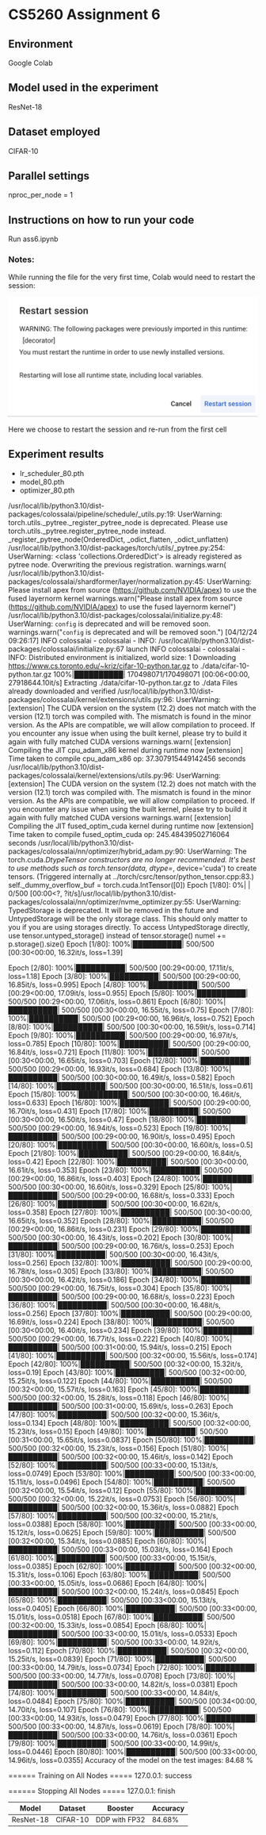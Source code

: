 # CS5260 Assignment 6

## Environment

Google Colab

## Model used in the experiment

ResNet-18

## Dataset employed

CIFAR-10

## Parallel settings

nproc_per_node = 1

## Instructions on how to run your code

Run ass6.ipynb

### Notes:

While running the file for the very first time, Colab would need to restart the session:

![1712919329966](image/README/1712919329966.png)

Here we choose to restart the session and re-run from the first cell

## Experiment results

* lr_scheduler_80.pth
* model_80.pth
* optimizer_80.pth


/usr/local/lib/python3.10/dist-packages/colossalai/pipeline/schedule/_utils.py:19: UserWarning: torch.utils._pytree._register_pytree_node is deprecated. Please use torch.utils._pytree.register_pytree_node instead.
  _register_pytree_node(OrderedDict, _odict_flatten, _odict_unflatten)
/usr/local/lib/python3.10/dist-packages/torch/utils/_pytree.py:254: UserWarning: <class 'collections.OrderedDict'> is already registered as pytree node. Overwriting the previous registration.
  warnings.warn(
/usr/local/lib/python3.10/dist-packages/colossalai/shardformer/layer/normalization.py:45: UserWarning: Please install apex from source (https://github.com/NVIDIA/apex) to use the fused layernorm kernel
  warnings.warn("Please install apex from source (https://github.com/NVIDIA/apex) to use the fused layernorm kernel")
/usr/local/lib/python3.10/dist-packages/colossalai/initialize.py:48: UserWarning: `config` is deprecated and will be removed soon.
  warnings.warn("`config` is deprecated and will be removed soon.")
[04/12/24 09:26:17] INFO     colossalai - colossalai - INFO:
    /usr/local/lib/python3.10/dist-packages/colossalai/initialize.py:67
    launch
    INFO     colossalai - colossalai - INFO: Distributed environment is initialized,
                             world size: 1
Downloading https://www.cs.toronto.edu/~kriz/cifar-10-python.tar.gz to ./data/cifar-10-python.tar.gz
100%|██████████| 170498071/170498071 [00:06<00:00, 27918644.10it/s]
Extracting ./data/cifar-10-python.tar.gz to ./data
Files already downloaded and verified
/usr/local/lib/python3.10/dist-packages/colossalai/kernel/extensions/utils.py:96: UserWarning: [extension] The CUDA version on the system (12.2) does not match with the version (12.1) torch was compiled with. The mismatch is found in the minor version. As the APIs are compatible, we will allow compilation to proceed. If you encounter any issue when using the built kernel, please try to build it again with fully matched CUDA versions
  warnings.warn(
[extension] Compiling the JIT cpu_adam_x86 kernel during runtime now
[extension] Time taken to compile cpu_adam_x86 op: 37.307915449142456 seconds
/usr/local/lib/python3.10/dist-packages/colossalai/kernel/extensions/utils.py:96: UserWarning: [extension] The CUDA version on the system (12.2) does not match with the version (12.1) torch was compiled with. The mismatch is found in the minor version. As the APIs are compatible, we will allow compilation to proceed. If you encounter any issue when using the built kernel, please try to build it again with fully matched CUDA versions
  warnings.warn(
[extension] Compiling the JIT fused_optim_cuda kernel during runtime now
[extension] Time taken to compile fused_optim_cuda op: 245.48439502716064 seconds
/usr/local/lib/python3.10/dist-packages/colossalai/nn/optimizer/hybrid_adam.py:90: UserWarning: The torch.cuda.*DtypeTensor constructors are no longer recommended. It's best to use methods such as torch.tensor(data, dtype=*, device='cuda') to create tensors. (Triggered internally at ../torch/csrc/tensor/python_tensor.cpp:83.)
  self._dummy_overflow_buf = torch.cuda.IntTensor([0])
Epoch [1/80]:   0%|          | 0/500 [00:00<?, ?it/s]/usr/local/lib/python3.10/dist-packages/colossalai/nn/optimizer/nvme_optimizer.py:55: UserWarning: TypedStorage is deprecated. It will be removed in the future and UntypedStorage will be the only storage class. This should only matter to you if you are using storages directly.  To access UntypedStorage directly, use tensor.untyped_storage() instead of tensor.storage()
  numel += p.storage().size()
Epoch [1/80]: 100%|██████████| 500/500 [00:30<00:00, 16.32it/s, loss=1.39]

Epoch [2/80]: 100%|██████████| 500/500 [00:29<00:00, 17.11it/s, loss=1.18]
Epoch [3/80]: 100%|██████████| 500/500 [00:29<00:00, 16.85it/s, loss=0.995]
Epoch [4/80]: 100%|██████████| 500/500 [00:29<00:00, 17.09it/s, loss=0.955]
Epoch [5/80]: 100%|██████████| 500/500 [00:29<00:00, 17.06it/s, loss=0.861]
Epoch [6/80]: 100%|██████████| 500/500 [00:30<00:00, 16.55it/s, loss=0.75]
Epoch [7/80]: 100%|██████████| 500/500 [00:29<00:00, 16.96it/s, loss=0.752]
Epoch [8/80]: 100%|██████████| 500/500 [00:30<00:00, 16.59it/s, loss=0.714]
Epoch [9/80]: 100%|██████████| 500/500 [00:29<00:00, 16.97it/s, loss=0.785]
Epoch [10/80]: 100%|██████████| 500/500 [00:29<00:00, 16.84it/s, loss=0.721]
Epoch [11/80]: 100%|██████████| 500/500 [00:30<00:00, 16.65it/s, loss=0.703]
Epoch [12/80]: 100%|██████████| 500/500 [00:29<00:00, 16.93it/s, loss=0.684]
Epoch [13/80]: 100%|██████████| 500/500 [00:30<00:00, 16.49it/s, loss=0.582]
Epoch [14/80]: 100%|██████████| 500/500 [00:30<00:00, 16.51it/s, loss=0.61]
Epoch [15/80]: 100%|██████████| 500/500 [00:30<00:00, 16.46it/s, loss=0.633]
Epoch [16/80]: 100%|██████████| 500/500 [00:29<00:00, 16.70it/s, loss=0.431]
Epoch [17/80]: 100%|██████████| 500/500 [00:30<00:00, 16.50it/s, loss=0.47]
Epoch [18/80]: 100%|██████████| 500/500 [00:29<00:00, 16.94it/s, loss=0.523]
Epoch [19/80]: 100%|██████████| 500/500 [00:29<00:00, 16.90it/s, loss=0.495]
Epoch [20/80]: 100%|██████████| 500/500 [00:30<00:00, 16.60it/s, loss=0.5]
Epoch [21/80]: 100%|██████████| 500/500 [00:29<00:00, 16.84it/s, loss=0.42]
Epoch [22/80]: 100%|██████████| 500/500 [00:30<00:00, 16.61it/s, loss=0.353]
Epoch [23/80]: 100%|██████████| 500/500 [00:29<00:00, 16.86it/s, loss=0.403]
Epoch [24/80]: 100%|██████████| 500/500 [00:30<00:00, 16.60it/s, loss=0.329]
Epoch [25/80]: 100%|██████████| 500/500 [00:29<00:00, 16.68it/s, loss=0.333]
Epoch [26/80]: 100%|██████████| 500/500 [00:30<00:00, 16.62it/s, loss=0.358]
Epoch [27/80]: 100%|██████████| 500/500 [00:30<00:00, 16.65it/s, loss=0.352]
Epoch [28/80]: 100%|██████████| 500/500 [00:29<00:00, 16.86it/s, loss=0.231]
Epoch [29/80]: 100%|██████████| 500/500 [00:30<00:00, 16.43it/s, loss=0.202]
Epoch [30/80]: 100%|██████████| 500/500 [00:29<00:00, 16.76it/s, loss=0.253]
Epoch [31/80]: 100%|██████████| 500/500 [00:30<00:00, 16.43it/s, loss=0.256]
Epoch [32/80]: 100%|██████████| 500/500 [00:29<00:00, 16.78it/s, loss=0.305]
Epoch [33/80]: 100%|██████████| 500/500 [00:30<00:00, 16.42it/s, loss=0.186]
Epoch [34/80]: 100%|██████████| 500/500 [00:29<00:00, 16.75it/s, loss=0.304]
Epoch [35/80]: 100%|██████████| 500/500 [00:29<00:00, 16.68it/s, loss=0.223]
Epoch [36/80]: 100%|██████████| 500/500 [00:30<00:00, 16.48it/s, loss=0.256]
Epoch [37/80]: 100%|██████████| 500/500 [00:29<00:00, 16.69it/s, loss=0.224]
Epoch [38/80]: 100%|██████████| 500/500 [00:30<00:00, 16.40it/s, loss=0.234]
Epoch [39/80]: 100%|██████████| 500/500 [00:29<00:00, 16.77it/s, loss=0.222]
Epoch [40/80]: 100%|██████████| 500/500 [00:31<00:00, 15.94it/s, loss=0.215]
Epoch [41/80]: 100%|██████████| 500/500 [00:32<00:00, 15.56it/s, loss=0.174]
Epoch [42/80]: 100%|██████████| 500/500 [00:32<00:00, 15.32it/s, loss=0.19]
Epoch [43/80]: 100%|██████████| 500/500 [00:32<00:00, 15.25it/s, loss=0.122]
Epoch [44/80]: 100%|██████████| 500/500 [00:32<00:00, 15.57it/s, loss=0.163]
Epoch [45/80]: 100%|██████████| 500/500 [00:32<00:00, 15.28it/s, loss=0.118]
Epoch [46/80]: 100%|██████████| 500/500 [00:31<00:00, 15.69it/s, loss=0.263]
Epoch [47/80]: 100%|██████████| 500/500 [00:32<00:00, 15.36it/s, loss=0.134]
Epoch [48/80]: 100%|██████████| 500/500 [00:32<00:00, 15.23it/s, loss=0.15]
Epoch [49/80]: 100%|██████████| 500/500 [00:31<00:00, 15.65it/s, loss=0.0837]
Epoch [50/80]: 100%|██████████| 500/500 [00:32<00:00, 15.23it/s, loss=0.156]
Epoch [51/80]: 100%|██████████| 500/500 [00:32<00:00, 15.46it/s, loss=0.142]
Epoch [52/80]: 100%|██████████| 500/500 [00:33<00:00, 15.13it/s, loss=0.0749]
Epoch [53/80]: 100%|██████████| 500/500 [00:33<00:00, 15.11it/s, loss=0.0496]
Epoch [54/80]: 100%|██████████| 500/500 [00:32<00:00, 15.54it/s, loss=0.12]
Epoch [55/80]: 100%|██████████| 500/500 [00:32<00:00, 15.22it/s, loss=0.0753]
Epoch [56/80]: 100%|██████████| 500/500 [00:32<00:00, 15.36it/s, loss=0.0882]
Epoch [57/80]: 100%|██████████| 500/500 [00:32<00:00, 15.21it/s, loss=0.0388]
Epoch [58/80]: 100%|██████████| 500/500 [00:33<00:00, 15.12it/s, loss=0.0625]
Epoch [59/80]: 100%|██████████| 500/500 [00:32<00:00, 15.34it/s, loss=0.0885]
Epoch [60/80]: 100%|██████████| 500/500 [00:33<00:00, 15.03it/s, loss=0.164]
Epoch [61/80]: 100%|██████████| 500/500 [00:33<00:00, 15.15it/s, loss=0.0385]
Epoch [62/80]: 100%|██████████| 500/500 [00:32<00:00, 15.31it/s, loss=0.106]
Epoch [63/80]: 100%|██████████| 500/500 [00:33<00:00, 15.05it/s, loss=0.0686]
Epoch [64/80]: 100%|██████████| 500/500 [00:32<00:00, 15.24it/s, loss=0.0845]
Epoch [65/80]: 100%|██████████| 500/500 [00:33<00:00, 15.13it/s, loss=0.0405]
Epoch [66/80]: 100%|██████████| 500/500 [00:33<00:00, 15.01it/s, loss=0.0518]
Epoch [67/80]: 100%|██████████| 500/500 [00:32<00:00, 15.33it/s, loss=0.0854]
Epoch [68/80]: 100%|██████████| 500/500 [00:33<00:00, 15.01it/s, loss=0.0533]
Epoch [69/80]: 100%|██████████| 500/500 [00:33<00:00, 14.92it/s, loss=0.112]
Epoch [70/80]: 100%|██████████| 500/500 [00:32<00:00, 15.25it/s, loss=0.0839]
Epoch [71/80]: 100%|██████████| 500/500 [00:33<00:00, 14.79it/s, loss=0.0734]
Epoch [72/80]: 100%|██████████| 500/500 [00:33<00:00, 14.77it/s, loss=0.0708]
Epoch [73/80]: 100%|██████████| 500/500 [00:33<00:00, 14.82it/s, loss=0.0381]
Epoch [74/80]: 100%|██████████| 500/500 [00:33<00:00, 14.84it/s, loss=0.0484]
Epoch [75/80]: 100%|██████████| 500/500 [00:34<00:00, 14.70it/s, loss=0.107]
Epoch [76/80]: 100%|██████████| 500/500 [00:33<00:00, 14.93it/s, loss=0.0479]
Epoch [77/80]: 100%|██████████| 500/500 [00:33<00:00, 14.87it/s, loss=0.0619]
Epoch [78/80]: 100%|██████████| 500/500 [00:33<00:00, 14.76it/s, loss=0.0361]
Epoch [79/80]: 100%|██████████| 500/500 [00:33<00:00, 14.99it/s, loss=0.0446]
Epoch [80/80]: 100%|██████████| 500/500 [00:33<00:00, 14.96it/s, loss=0.0355]
Accuracy of the model on the test images: 84.68 %

====== Training on All Nodes =====
127.0.0.1: success

====== Stopping All Nodes =====
127.0.0.1: finish

| Model     | Dataset  | Booster       | Accuracy |
| --------- | -------- | ------------- | -------- |
| ResNet-18 | CIFAR-10 | DDP with FP32 | 84.68%   |
